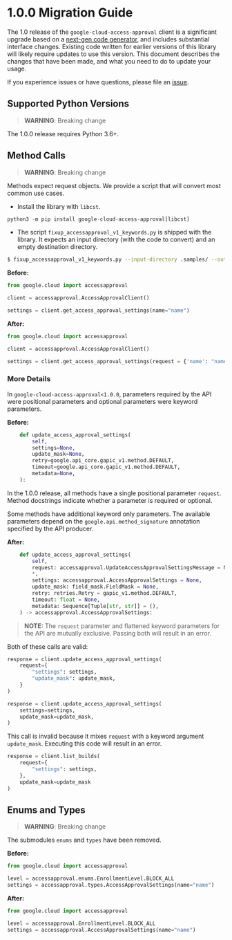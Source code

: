 # 1.0.0 Migration Guide

The 1.0 release of the `google-cloud-access-approval` client is a significant upgrade based on a [next-gen code generator](https://github.com/googleapis/gapic-generator-python), and includes substantial interface changes. Existing code written for earlier versions of this library will likely require updates to use this version. This document describes the changes that have been made, and what you need to do to update your usage.

If you experience issues or have questions, please file an [issue](https://github.com/googleapis/python-access-approval/issues).

## Supported Python Versions

> **WARNING**: Breaking change

The 1.0.0 release requires Python 3.6+.


## Method Calls

> **WARNING**: Breaking change

Methods expect request objects. We provide a script that will convert most common use cases.

* Install the library with `libcst`.

```py
python3 -m pip install google-cloud-access-approval[libcst]
```

* The script `fixup_accessapproval_v1_keywords.py` is shipped with the library. It expects
an input directory (with the code to convert) and an empty destination directory.

```sh
$ fixup_accessapproval_v1_keywords.py --input-directory .samples/ --output-directory samples/
```

**Before:**
```py
from google.cloud import accessapproval

client = accessapproval.AccessApprovalClient()

settings = client.get_access_approval_settings(name="name")
```


**After:**
```py
from google.cloud import accessapproval

client = accessapproval.AccessApprovalClient()

settings = client.get_access_approval_settings(request = {'name': "name"})
```

### More Details

In `google-cloud-access-approval<1.0.0`, parameters required by the API were positional parameters and optional parameters were keyword parameters.

**Before:**
```py
    def update_access_approval_settings(
        self,
        settings=None,
        update_mask=None,
        retry=google.api_core.gapic_v1.method.DEFAULT,
        timeout=google.api_core.gapic_v1.method.DEFAULT,
        metadata=None,
    ):
```

In the 1.0.0 release, all methods have a single positional parameter `request`. Method docstrings indicate whether a parameter is required or optional.

Some methods have additional keyword only parameters. The available parameters depend on the `google.api.method_signature` annotation specified by the API producer.


**After:**
```py
    def update_access_approval_settings(
        self,
        request: accessapproval.UpdateAccessApprovalSettingsMessage = None,
        *,
        settings: accessapproval.AccessApprovalSettings = None,
        update_mask: field_mask.FieldMask = None,
        retry: retries.Retry = gapic_v1.method.DEFAULT,
        timeout: float = None,
        metadata: Sequence[Tuple[str, str]] = (),
    ) -> accessapproval.AccessApprovalSettings:
```

> **NOTE:** The `request` parameter and flattened keyword parameters for the API are mutually exclusive.
> Passing both will result in an error.


Both of these calls are valid:

```py
response = client.update_access_approval_settings(
    request={
        "settings": settings,
        "update_mask": update_mask,
    }
)
```

```py
response = client.update_access_approval_settings(
    settings=settings,
    update_mask=update_mask,
)
```

This call is invalid because it mixes `request` with a keyword argument `update_mask`. Executing this code
will result in an error.

```py
response = client.list_builds(
    request={
        "settings": settings,
    },
    update_mask=update_mask
)
```



## Enums and Types


> **WARNING**: Breaking change

The submodules `enums` and `types` have been removed.

**Before:**
```py
from google.cloud import accessapproval

level = accessapproval.enums.EnrollmentLevel.BLOCK_ALL
settings = accessapproval.types.AccessApprovalSettings(name="name")
```


**After:**
```py
from google.cloud import accessapproval

level = accessapproval.EnrollmentLevel.BLOCK_ALL
settings = accessapproval.AccessApprovalSettings(name="name")
```
